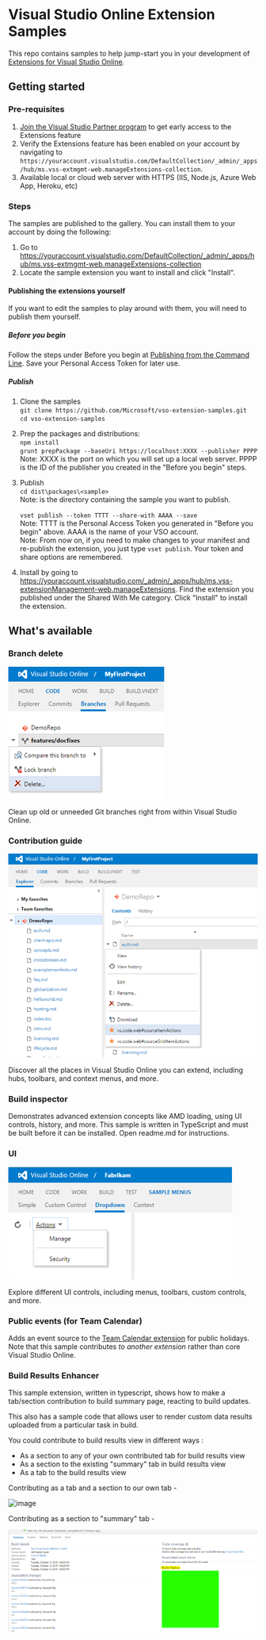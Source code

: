 # Visual Studio Online Extension Samples

This repo contains samples to help jump-start you in your development of [Extensions for Visual Studio Online](http://www.visualstudio.com/integrate/extensions/overview).

## Getting started

### Pre-requisites

1. [Join the Visual Studio Partner program](http://www.vsipprogram.com/join) to get early access to the Extensions feature
2. Verify the Extensions feature has been enabled on your account by navigating to ```https://youraccount.visualstudio.com/DefaultCollection/_admin/_apps/hub/ms.vss-extmgmt-web.manageExtensions-collection```.
3. Available local or cloud web server with HTTPS (IIS, Node.js, Azure Web App, Heroku, etc)

### Steps

The samples are published to the gallery. You can install them to your account by doing the following:

1. Go to https://youraccount.visualstudio.com/DefaultCollection/_admin/_apps/hub/ms.vss-extmgmt-web.manageExtensions-collection
2. Locate the sample extension you want to install and click "Install".

#### Publishing the extensions yourself

If you want to edit the samples to play around with them, you will need to publish them yourself.

##### Before you begin
Follow the steps under Before you begin at [Publishing from the Command Line](https://www.visualstudio.com/en-us/integrate/extensions/publish/command-line). Save your Personal Access Token for later use.

##### Publish
1. Clone the samples  
    `git clone https://github.com/Microsoft/vso-extension-samples.git`  
    `cd vso-extension-samples`
    
2. Prep the packages and distributions:  
    `npm install`  
    `grunt prepPackage --baseUri https://localhost:XXXX --publisher PPPP`  
    Note: XXXX is the port on which you will set up a local web server. PPPP is the ID of the publisher you created in the "Before you begin" steps.
3. Publish  
    `cd dist\packages\<sample>`  
    Note: <sample> is the directory containing the sample you want to publish.  
    
    `vset publish --token TTTT --share-with AAAA --save`  
    Note: TTTT is the Personal Access Token you generated in "Before you begin" above. AAAA is the name of your VSO account.  
    Note: From now on, if you need to make changes to your manifest and re-publish the extension, you just type `vset publish`. Your token and share options are remembered.  
4. Install by going to https://youraccount.visualstudio.com/_admin/_apps/hub/ms.vss-extensionManagement-web.manageExtensions. Find the extension you published under the Shared With Me category. Click "Install" to install the extension.

## What's available

### Branch delete

![image](branch-delete/images/delete-action-screenshot.png)

Clean up old or unneeded Git branches right from within Visual Studio Online.

### Contribution guide

![image](contributions-guide/images/context-menu-screenshot.png)

Discover all the places in Visual Studio Online you can extend, including hubs, toolbars, and context menus, and more.
 
### Build inspector

Demonstrates advanced extension concepts like AMD loading, using UI controls, history, and more. This sample is written in TypeScript and must be built before it can be installed. Open readme.md for instructions.

### UI

![image](ui/images/menu-dropdown2.png)

Explore different UI controls, including menus, toolbars, custom controls, and more.

### Public events (for Team Calendar)

Adds an event source to the [Team Calendar extension](https://github.com/Microsoft/vso-team-calendar) for public holidays. Note that this sample contributes *to another extension* rather than core Visual Studio Online.

### Build Results Enhancer

This sample extension, written in typescript, shows how to make a tab/section contribution to build summary page, reacting to build updates.

This also has a sample code that allows user to render custom data results uploaded from a particular task in build.

You could contribute to build results view in different ways :
* As a section to any of your own contributed tab for build results view
* As a section to the existing "summary" tab in build results view
* As a tab to the build results view
 

Contributing as a tab and a section to our own tab -

![image](build-results-enhancer/images/tab&section.png)

Contributing as a section to "summary" tab -

![image](build-results-enhancer/images/sectionInSummaryTab.png)

